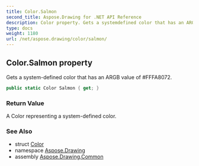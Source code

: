 ```yaml
---
title: Color.Salmon
second_title: Aspose.Drawing for .NET API Reference
description: Color property. Gets a systemdefined color that has an ARGB value of FFFA8072
type: docs
weight: 1180
url: /net/aspose.drawing/color/salmon/
---
```

## Color.Salmon property

Gets a system-defined color that has an ARGB value of #FFFA8072.

```csharp
public static Color Salmon { get; }
```

### Return Value

A Color representing a system-defined color.

### See Also

* struct [Color](../)
* namespace [Aspose.Drawing](../../color/)
* assembly [Aspose.Drawing.Common](../../../)


